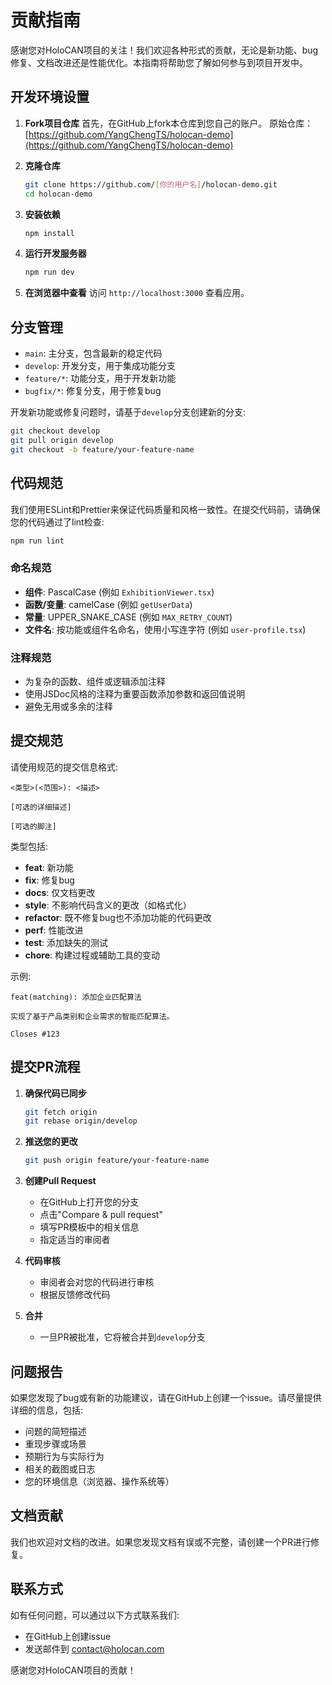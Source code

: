 # 贡献指南

感谢您对HoloCAN项目的关注！我们欢迎各种形式的贡献，无论是新功能、bug修复、文档改进还是性能优化。本指南将帮助您了解如何参与到项目开发中。

## 开发环境设置

1. **Fork项目仓库**
   首先，在GitHub上fork本仓库到您自己的账户。
   原始仓库：[https://github.com/YangChengTS/holocan-demo](https://github.com/YangChengTS/holocan-demo)

2. **克隆仓库**
   ```bash
   git clone https://github.com/[你的用户名]/holocan-demo.git
   cd holocan-demo
   ```

3. **安装依赖**
   ```bash
   npm install
   ```

4. **运行开发服务器**
   ```bash
   npm run dev
   ```
   
5. **在浏览器中查看**
   访问 `http://localhost:3000` 查看应用。

## 分支管理

- `main`: 主分支，包含最新的稳定代码
- `develop`: 开发分支，用于集成功能分支
- `feature/*`: 功能分支，用于开发新功能
- `bugfix/*`: 修复分支，用于修复bug

开发新功能或修复问题时，请基于`develop`分支创建新的分支:

```bash
git checkout develop
git pull origin develop
git checkout -b feature/your-feature-name
```

## 代码规范

我们使用ESLint和Prettier来保证代码质量和风格一致性。在提交代码前，请确保您的代码通过了lint检查:

```bash
npm run lint
```

### 命名规范

- **组件**: PascalCase (例如 `ExhibitionViewer.tsx`)
- **函数/变量**: camelCase (例如 `getUserData`)
- **常量**: UPPER_SNAKE_CASE (例如 `MAX_RETRY_COUNT`)
- **文件名**: 按功能或组件名命名，使用小写连字符 (例如 `user-profile.tsx`)

### 注释规范

- 为复杂的函数、组件或逻辑添加注释
- 使用JSDoc风格的注释为重要函数添加参数和返回值说明
- 避免无用或多余的注释

## 提交规范

请使用规范的提交信息格式:

```
<类型>(<范围>): <描述>

[可选的详细描述]

[可选的脚注]
```

类型包括:
- **feat**: 新功能
- **fix**: 修复bug
- **docs**: 仅文档更改
- **style**: 不影响代码含义的更改（如格式化）
- **refactor**: 既不修复bug也不添加功能的代码更改
- **perf**: 性能改进
- **test**: 添加缺失的测试
- **chore**: 构建过程或辅助工具的变动

示例:
```
feat(matching): 添加企业匹配算法

实现了基于产品类别和企业需求的智能匹配算法。

Closes #123
```

## 提交PR流程

1. **确保代码已同步**
   ```bash
   git fetch origin
   git rebase origin/develop
   ```

2. **推送您的更改**
   ```bash
   git push origin feature/your-feature-name
   ```

3. **创建Pull Request**
   - 在GitHub上打开您的分支
   - 点击"Compare & pull request"
   - 填写PR模板中的相关信息
   - 指定适当的审阅者

4. **代码审核**
   - 审阅者会对您的代码进行审核
   - 根据反馈修改代码

5. **合并**
   - 一旦PR被批准，它将被合并到`develop`分支

## 问题报告

如果您发现了bug或有新的功能建议，请在GitHub上创建一个issue。请尽量提供详细的信息，包括:

- 问题的简短描述
- 重现步骤或场景
- 预期行为与实际行为
- 相关的截图或日志
- 您的环境信息（浏览器、操作系统等）

## 文档贡献

我们也欢迎对文档的改进。如果您发现文档有误或不完整，请创建一个PR进行修复。

## 联系方式

如有任何问题，可以通过以下方式联系我们:
- 在GitHub上创建issue
- 发送邮件到 contact@holocan.com

感谢您对HoloCAN项目的贡献！ 